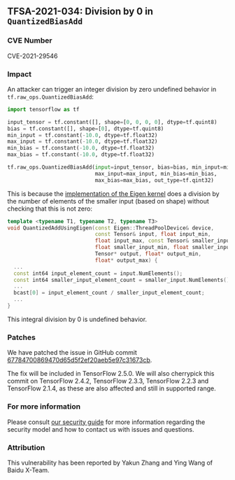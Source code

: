 ## TFSA-2021-034: Division by 0 in `QuantizedBiasAdd`

### CVE Number
CVE-2021-29546

### Impact
An attacker can trigger an integer division by zero undefined behavior in
`tf.raw_ops.QuantizedBiasAdd`:

```python
import tensorflow as tf

input_tensor = tf.constant([], shape=[0, 0, 0, 0], dtype=tf.quint8)
bias = tf.constant([], shape=[0], dtype=tf.quint8)
min_input = tf.constant(-10.0, dtype=tf.float32)
max_input = tf.constant(-10.0, dtype=tf.float32)
min_bias = tf.constant(-10.0, dtype=tf.float32)
max_bias = tf.constant(-10.0, dtype=tf.float32)

tf.raw_ops.QuantizedBiasAdd(input=input_tensor, bias=bias, min_input=min_input,
                            max_input=max_input, min_bias=min_bias,
                            max_bias=max_bias, out_type=tf.qint32)
```

This is because the [implementation of the Eigen
kernel](https://github.com/tensorflow/tensorflow/blob/61bca8bd5ba8a68b2d97435ddfafcdf2b85672cd/tensorflow/core/kernels/quantization_utils.h#L812-L849)
does a division by the number of elements of the smaller input (based on shape)
without checking that this is not zero:

```cc
template <typename T1, typename T2, typename T3>
void QuantizedAddUsingEigen(const Eigen::ThreadPoolDevice& device,
                            const Tensor& input, float input_min,
                            float input_max, const Tensor& smaller_input,
                            float smaller_input_min, float smaller_input_max,
                            Tensor* output, float* output_min,
                            float* output_max) {
  ...
  const int64 input_element_count = input.NumElements();
  const int64 smaller_input_element_count = smaller_input.NumElements();
  ...
  bcast[0] = input_element_count / smaller_input_element_count;
  ...
}
```

This integral division by 0 is undefined behavior.

### Patches
We have patched the issue in GitHub commit
[67784700869470d65d5f2ef20aeb5e97c31673cb](https://github.com/tensorflow/tensorflow/commit/67784700869470d65d5f2ef20aeb5e97c31673cb).

The fix will be included in TensorFlow 2.5.0. We will also cherrypick this
commit on TensorFlow 2.4.2, TensorFlow 2.3.3, TensorFlow 2.2.3 and TensorFlow
2.1.4, as these are also affected and still in supported range.

### For more information
Please consult [our security
guide](https://github.com/tensorflow/tensorflow/blob/master/SECURITY.md) for
more information regarding the security model and how to contact us with issues
and questions.

### Attribution
This vulnerability has been reported by Yakun Zhang and Ying Wang of Baidu
X-Team.
